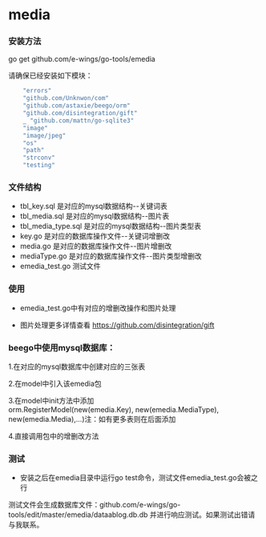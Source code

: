 # media

###	安装方法
go get github.com/e-wings/go-tools/emedia

请确保已经安装如下模块：
```bash
	"errors"
	"github.com/Unknwon/com"
	"github.com/astaxie/beego/orm"
	"github.com/disintegration/gift"
	_ "github.com/mattn/go-sqlite3"
	"image"
	"image/jpeg"
	"os"
	"path"
	"strconv"
	"testing"
```

### 文件结构	
* tbl_key.sql		是对应的mysql数据结构--关键词表
* tbl_media.sql		是对应的mysql数据结构--图片表
* tbl_media_type.sql 	是对应的mysql数据结构--图片类型表
* key.go	是对应的数据库操作文件--关键词增删改
* media.go	是对应的数据库操作文件--图片增删改
* mediaType.go	是对应的数据库操作文件--图片类型增删改
* emedia_test.go 测试文件

###	使用

* emedia_test.go中有对应的增删改操作和图片处理

* 图片处理更多详情查看 https://github.com/disintegration/gift

###	beego中使用mysql数据库：
1.在对应的mysql数据库中创建对应的三张表

2.在model中引入该emedia包

3.在model中init方法中添加	
orm.RegisterModel(new(emedia.Key), new(emedia.MediaType), new(emedia.Media),...)注：如有更多表则在后面添加

4.直接调用包中的增删改方法

###	测试
* 安装之后在emedia目录中运行go test命令，测试文件emedia_test.go会被之行

测试文件会生成数据库文件：github.com/e-wings/go-tools/edit/master/emedia/dataablog.db.db
并进行响应测试。如果测试出错请与我联系。

